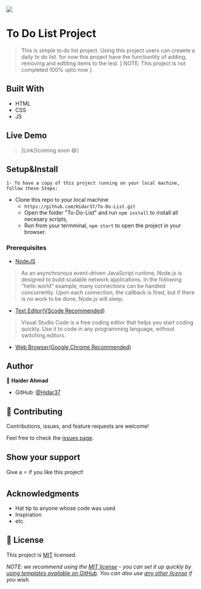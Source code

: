 ![](https://img.shields.io/badge/Microverse-blueviolet)

# To Do List Project

> This is simple to do list project. Using this project users can creaete a daily to do list. for now this project have the functionlity of adding, removing and edtiting items to the lest. [ NOTE: This project is not completed 100% upto now ].

## Built With

- HTML
- CSS
- JS

## Live Demo

> [Link](coming soon :smile:)


## Setup&Install

`1- To have a copy of this project running on your local machine, follow these Steps:`

- Clone this repo to your local machine
  - `https://github.com/Hidar37/To-Do-List.git`
  - Open the folder "To-Do-List" and run `npm install` to install all necesary scripts,
  - Run from your termminal, `npm start` to open the project in your browser.

### Prerequisites

- [NodeJS](https://nodejs.org/en/docs/)

> As an asynchronous event-driven JavaScript runtime, Node.js is designed to build scalable network applications. In the following "hello world" example, many connections can be handled concurrently. Upon each connection, the callback is fired, but if there is no work to be done, Node.js will sleep.

- [Text Editor(VScode Recommended)](https://code.visualstudio.com/)

> Visual Studio Code is a free coding editor that helps you start coding quickly. Use it to code in any programming language, without switching editors.

- [Web Browser(Google Chrome Recommended)](https://www.google.com/chrome/?brand=CHBD&brand=CHBD&gclid=Cj0KCQjwqoibBhDUARIsAH2OpWhDJExSRmbLyWolXNX3OYYy0ykn1Gb7xNytG5wWTWSIOVHgqsHIQtsaAvk7EALw_wcB&gclsrc=aw.ds)

## Author

👤 **Haider Ahmad**

- GitHub: [@Hidar37](https://github.com/Hidar37)

## 🤝 Contributing

Contributions, issues, and feature requests are welcome!

Feel free to check the [issues page](../../issues/).

## Show your support

Give a ⭐️ if you like this project!

## Acknowledgments

- Hat tip to anyone whose code was used
- Inspiration
- etc.

## 📝 License

This project is [MIT](./MIT.md) licensed.

_NOTE: we recommend using the [MIT license](https://choosealicense.com/licenses/mit/) - you can set it up quickly by [using templates available on GitHub](https://docs.github.com/en/communities/setting-up-your-project-for-healthy-contributions/adding-a-license-to-a-repository). You can also use [any other license](https://choosealicense.com/licenses/) if you wish._
